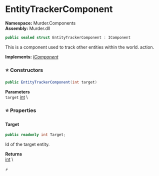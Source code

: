 # EntityTrackerComponent

**Namespace:** Murder.Components \
**Assembly:** Murder.dll

```csharp
public sealed struct EntityTrackerComponent : IComponent
```

This is a component used to track other entities within the world.
            action.

**Implements:** _[IComponent](../..//Bang/Components/IComponent.html)_

### ⭐ Constructors
```csharp
public EntityTrackerComponent(int target)
```

**Parameters** \
`target` [int](https://learn.microsoft.com/en-us/dotnet/api/System.Int32?view=net-7.0) \

### ⭐ Properties
#### Target
```csharp
public readonly int Target;
```

Id of the target entity.

**Returns** \
[int](https://learn.microsoft.com/en-us/dotnet/api/System.Int32?view=net-7.0) \


⚡